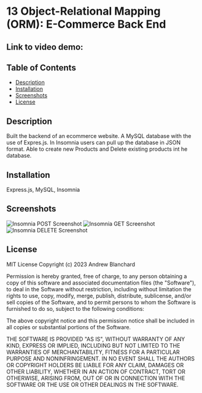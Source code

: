 # 13 Object-Relational Mapping (ORM): E-Commerce Back End

## Link to video demo: 

## Table of Contents
- [Description](#description)
- [Installation](#installation)
- [Screenshots](#screenshots)
- [License](#license)

## Description
Built the backend of an ecommerce website. A MySQL database with the use of Expres.js. In Insomnia users can pull up the database in JSON format. Able to create new Products and Delete existing products int he database. 

## Installation
Express.js, MySQL, Insomnia

## Screenshots 
<img alt="Insomnia POST Screenshot" src=" ">

<img alt="Insomnia GET Screenshot" src=" ">

<img alt="Insomnia DELETE Screenshot" src=" ">

## License

MIT License Copyright (c) 2023 Andrew Blanchard

Permission is hereby granted, free of charge, to any person obtaining a copy of this software and associated documentation files (the "Software"), to deal in the Software without restriction, including without limitation the rights to use, copy, modify, merge, publish, distribute, sublicense, and/or sell copies of the Software, and to permit persons to whom the Software is furnished to do so, subject to the following conditions:

The above copyright notice and this permission notice shall be included in all copies or substantial portions of the Software.

THE SOFTWARE IS PROVIDED "AS IS", WITHOUT WARRANTY OF ANY KIND, EXPRESS OR IMPLIED, INCLUDING BUT NOT LIMITED TO THE WARRANTIES OF MERCHANTABILITY, FITNESS FOR A PARTICULAR PURPOSE AND NONINFRINGEMENT. IN NO EVENT SHALL THE AUTHORS OR COPYRIGHT HOLDERS BE LIABLE FOR ANY CLAIM, DAMAGES OR OTHER LIABILITY, WHETHER IN AN ACTION OF CONTRACT, TORT OR OTHERWISE, ARISING FROM, OUT OF OR IN CONNECTION WITH THE SOFTWARE OR THE USE OR OTHER DEALINGS IN THE SOFTWARE.
